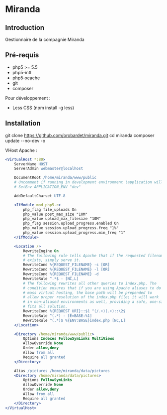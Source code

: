 Miranda
=======

Introduction
------------
Gestionnaire de la compagnie Miranda

Pré-requis
----------

- php5 >= 5.5
- php5-intl
- php5-xcache
- git
- composer
  

Pour développement :
- Less CSS (npm install -g less)


Installation
------------
 
 git clone https://github.com/orobardet/miranda.git
 cd miranda
 composer update --no-dev -o




VHost Apache :
```apache
<VirtualHost *:80>
    ServerName HOST
    ServerAdmin webmaster@localhost

    DocumentRoot /home/miranda/www/public
    # Uncomment if running in development environment (application will provide debugging features)
    # SetEnv APPLICATION_ENV "dev"

    AddDefaultCharset UTF-8

    <IfModule mod_php5.c>
        php_flag file_uploads On
        php_value post_max_size "10M"
        php_value upload_max_filesize "10M"
        php_flag session.upload_progress.enabled On
        php_value session.upload_progress.freq "1%"
        php_value session.upload_progress.min_freq "1"
    </IfModule>

    <Location />
        RewriteEngine On
        # The following rule tells Apache that if the requested filename
        # exists, simply serve it.
        RewriteCond %{REQUEST_FILENAME} -s [OR]
        RewriteCond %{REQUEST_FILENAME} -l [OR]
        RewriteCond %{REQUEST_FILENAME} -d
        RewriteRule ^.*$ - [NC,L]
        # The following rewrites all other queries to index.php. The
        # condition ensures that if you are using Apache aliases to do
        # mass virtual hosting, the base path will be prepended to
        # allow proper resolution of the index.php file; it will work
        # in non-aliased environments as well, providing a safe, one-size
        # fits all solution.
        RewriteCond %{REQUEST_URI}::$1 ^(/.+)(.+)::\2$
        RewriteRule ^(.*) - [E=BASE:%1]
        RewriteRule ^(.*)$ %{ENV:BASE}index.php [NC,L]
    </Location>

    <Directory /home/miranda/www/public>
        Options Indexes FollowSymLinks MultiViews
        AllowOverride None
        Order allow,deny
        Allow from all
        Require all granted
    </Directory>

    Alias /pictures /home/miranda/data/pictures
    <Directory /home/miranda/data/pictures>
        Options FollowSymLinks
        AllowOverride None
        Order allow,deny
        Allow from all
        Require all granted
    </Directory>
</VirtualHost>
```

